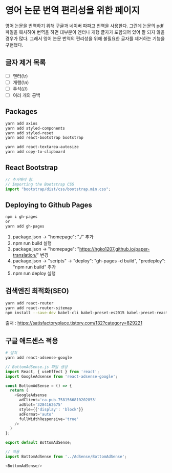 # 영어 논문 번역 편리성을 위한 페이지

영어 논문을 번역하기 위해 구글과 네이버 파파고 번역을 사용한다. 그런데 논문의 pdf 파일을 복사하여 번역을 하면 대부분이 엔터나 개행 글자가 포함되어 있어 잘 되지 않을 경우가 많다.
그래서 영어 논문 번역의 편리성을 위해 불필요한 글자를 제거하는 기능을 구현했다.

## 글자 제거 목록

- [ ] 엔터(\r)
- [ ] 개행(\n)
- [ ] 주석(//)
- [ ] 여러 개의 공백

## Packages

```bash
yarn add axios
yarn add styled-components
yarn add styled-reset
yarn add react-bootstrap bootstrap

yarn add react-textarea-autosize
yarn add copy-to-clipboard
```

## React Bootstrap

```js
// 추가해야 함.
// Importing the Bootstrap CSS
import "bootstrap/dist/css/bootstrap.min.css";
```

## Deploying to Github Pages

```bash
npm i gh-pages
or
yarn add gh-pages
```

1. package.json -> "homepage": "./" 추가
2. npm run build 실행
3. package.json -> "homepage": "https://hgko1207.github.io/paper-translation/" 변경
4. package.json -> "scripts" -> "deploy": "gh-pages -d build", "predeploy": "npm run build" 추가
5. npm run deploy 실행

## 검색엔진 최적화(SEO)

```bash
yarn add react-router
yarn add react-router-sitemap
npm install --save-dev babel-cli babel-preset-es2015 babel-preset-react babel-register
```

출처 : https://satisfactoryplace.tistory.com/132?category=829221

## 구글 애드센스 적용

```bash
# 설치
yarn add react-adsense-google
```

```js
// BottomAdSense.js 파일 생성
import React, { useEffect } from 'react';
import GoogleAdsense from 'react-adsense-google';

const BottomAdSense = () => {
  return (
    <GoogleAdsense
      adClient='ca-pub-7581566810202853'
      adSlot='3284162675'
      style={{'display': 'block'}}
      adFormat='auto'
      fullWidthResponsive='true'
    />
  )
};

export default BottomAdSense;
```

```js
// 적용
import BottomAdSense from '../AdSense/BottomAdSense';

<BottomAdSense/>
```
